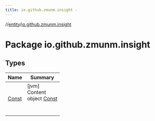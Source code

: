 ```yaml
---
title: io.github.zmunm.insight -
---
```

//[entity](../../index.md)/[io.github.zmunm.insight](index.md)



# Package io.github.zmunm.insight  


## Types  
  
|  Name |  Summary | 
|---|---|
| <a name="io.github.zmunm.insight/Const///PointingToDeclaration/"></a>[Const](-const/index.md)| <a name="io.github.zmunm.insight/Const///PointingToDeclaration/"></a>[jvm]  <br>Content  <br>object [Const](-const/index.md)  <br><br><br>|

